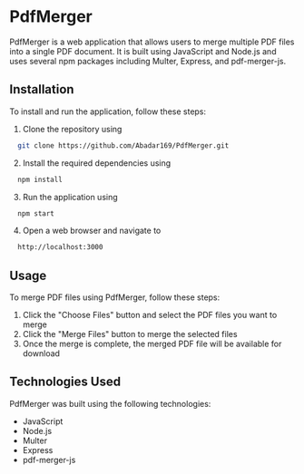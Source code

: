 
# PdfMerger

PdfMerger is a web application that allows users to merge multiple PDF files into a single PDF document. It is built using JavaScript and Node.js and uses several npm packages including Multer, Express, and pdf-merger-js.


## Installation

To install and run the application, follow these steps:

1. Clone the repository using

```bash
  git clone https://github.com/Abadar169/PdfMerger.git
```

2. Install the required dependencies using 

```bash
  npm install
```

3. Run the application using

```bash
  npm start
```

4. Open a web browser and navigate to 

```bash
  http://localhost:3000
```

## Usage

To merge PDF files using PdfMerger, follow these steps:

1. Click the "Choose Files" button and select the PDF files you want to merge
2. Click the "Merge Files" button to merge the selected files
3. Once the merge is complete, the merged PDF file will be available for download


## Technologies Used

PdfMerger was built using the following technologies:

- JavaScript
- Node.js
- Multer
- Express
- pdf-merger-js
